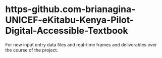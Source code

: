 # https-github.com-brianagina-UNICEF-eKitabu-Kenya-Pilot-Digital-Accessible-Textbook
For new input entry data files and real-time frames and deliverables over the course of the project.
